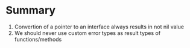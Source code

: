 # Summary
1. Convertion of a pointer to an interface always results in not nil value
2. We should never use custom error types as result types of functions/methods